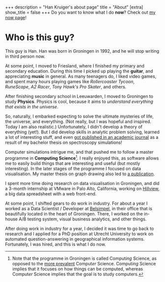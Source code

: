 +++
description = "Han Kruiger's about page"
title = "About"
[extra]
show_title = false
+++
Do you want to know what I do **now**? Check out [my now page](/now)!

# Who is this guy?
This guy is Han.
Han was born in Groningen in 1992, and he will stop writing in third person now.

At some point, I moved to Friesland, where I finished my primary and secondary education.
During this time I picked up playing the **guitar**, and appreciating **music** in general.
As many teenagers do, I liked video games, and spent many hours playing games like *Rollercoaster Tycoon*, *RuneScape*, *A2 Racer*, *Tony Hawk's Pro Skater*, and others.

After finishing secondary school in Leeuwarden, I moved to Groningen to study **Physics**.
Physics is cool, because it aims to *understand everything that exists in the universe*.

So, naturally, I embarked expecting to solve the ultimate mysteries of life, the universe, and everything.
(Not really, but I was hopeful and inspired. Today I am also realistic.)
Unfortunately, I didn't develop a theory of everything (yet!).
But I did develop skills in analytic problem solving, learned a lot of interesting stuff, and even [got published in an academic journal](https://doi.org/10.1063/1.4907277) as a result of my bachelor thesis on spectroscopy simulations!

Computer simulations intrigue me, and that pushed me to follow a master programme in **Computing Science**[^1].
I really enjoyed this, as software allows me to easily build things that are interesting and useful (but mostly interesting).
In the later stages of the programme I focused on data visualisation.
My master thesis on graph drawing also led to [a publication](https://doi.org/10.1111/cgf.13187).

I spent more time doing research on data visualisation in Groningen, and did a 3-month internship at VMware in Palo Alto, California, working on [Hillview](https://github.com/vmware/hillview), a big data spreadsheet with a web front-end.

At some point, I shifted gears to do work in industry.
For about a year I worked as a Data Scientist / Developer at [Belsimpel](https://www.belsimpel.nl), in their office that is beautifully located in the heart of Groningen.
There, I worked on the in-house A/B testing system, visual business analytics, and other things.

After doing work in industry for a year, I decided it was time to go back to research and I applied for a PhD position at Utrecht University to work on automated question-answering in geographical information systems.
Fortunately, I was hired, and this is what I do now.

[^1]: Note that the programme in Groningen is called Comput*ing* Science, as opposed to the [more prevalent](https://books.google.com/ngrams/graph?content=computer+science%2Ccomputing+science) Comput*er* Science.
Comput*ing* Science implies that it focuses on how things can be computed, whereas Comput*er* Science implies that the goal is to study computers.
